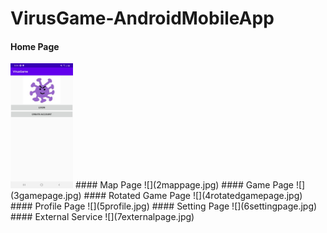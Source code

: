 # VirusGame-AndroidMobileApp
#### Home Page
<img src="1homepage.jpg" width="100" height="200">
#### Map Page
![](2mappage.jpg)
#### Game Page
![](3gamepage.jpg)
#### Rotated Game Page
![](4rotatedgamepage.jpg)
#### Profile Page
![](5profile.jpg)
#### Setting Page
![](6settingpage.jpg)
#### External Service
![](7externalpage.jpg)
